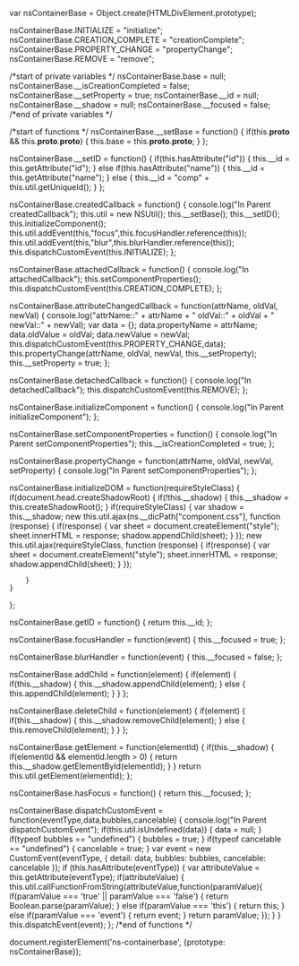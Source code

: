 var nsContainerBase = Object.create(HTMLDivElement.prototype);

nsContainerBase.INITIALIZE = "initialize";
nsContainerBase.CREATION_COMPLETE = "creationComplete";
nsContainerBase.PROPERTY_CHANGE = "propertyChange";
nsContainerBase.REMOVE = "remove";

/*start of private variables */
nsContainerBase.base = null;
nsContainerBase.__isCreationCompleted = false;
nsContainerBase.__setProperty = true; 
nsContainerBase.__id = null;
nsContainerBase.__shadow = null;
nsContainerBase.__focused = false;
/*end of private variables */

/*start of functions */
nsContainerBase.__setBase = function() 
{
	if(this.__proto__ && this.__proto__.__proto__)
	{
		this.base = this.__proto__.__proto__;
	}
};

nsContainerBase.__setID = function()
{
	if(this.hasAttribute("id"))
	{
		this.__id = this.getAttribute("id");
	}
	else if(this.hasAttribute("name"))
	{
		this.__id = this.getAttribute("name");
	}
	else
	{
		this.__id = "comp" + this.util.getUniqueId();
	}
};

nsContainerBase.createdCallback = function() 
{
	console.log("In Parent createdCallback");
	this.util = new NSUtil();
	this.__setBase();
	this.__setID();
	this.initializeComponent();
	this.util.addEvent(this,"focus",this.focusHandler.reference(this));
	this.util.addEvent(this,"blur",this.blurHandler.reference(this));
	this.dispatchCustomEvent(this.INITIALIZE);
};

nsContainerBase.attachedCallback = function()
{
	console.log("In attachedCallback");
	this.setComponentProperties();
	this.dispatchCustomEvent(this.CREATION_COMPLETE);
};

nsContainerBase.attributeChangedCallback = function(attrName, oldVal, newVal)
{
	console.log("attrName::" + attrName + " oldVal::" + oldVal + " newVal::" + newVal);
	var data = {};
	data.propertyName = attrName;
	data.oldValue = oldVal;
	data.newValue = newVal;
	this.dispatchCustomEvent(this.PROPERTY_CHANGE,data);
	this.propertyChange(attrName, oldVal, newVal, this.__setProperty);
	this.__setProperty = true;
};

nsContainerBase.detachedCallback = function()
{
	console.log("In detachedCallback");
	this.dispatchCustomEvent(this.REMOVE);
};

nsContainerBase.initializeComponent = function() 
{
	console.log("In Parent initializeComponent");
};

nsContainerBase.setComponentProperties = function() 
{
	console.log("In Parent setComponentProperties");
	this.__isCreationCompleted = true;
};

nsContainerBase.propertyChange = function(attrName, oldVal, newVal, setProperty) 
{
	console.log("In Parent setComponentProperties");
};

nsContainerBase.initializeDOM = function(requireStyleClass)
{
	if(document.head.createShadowRoot) 
	{
	    if(!this.__shadow)
	    {
	    	this.__shadow = this.createShadowRoot();
	    }
	    if(requireStyleClass)
	    {
	    	var shadow = this.__shadow;
	    	new this.util.ajax(ns.__dicPath["component.css"], function (response) {
	    		if(response)
	    		{
	    			var sheet = document.createElement("style");
			    	sheet.innerHTML = response;
			    	shadow.appendChild(sheet);
	    		}
		    });
	    	new this.util.ajax(requireStyleClass, function (response) {
	    		if(response)
	    		{
	    			var sheet = document.createElement("style");
			    	sheet.innerHTML = response;
			    	shadow.appendChild(sheet);
	    		}
		    });
	    	
	    }
	}
};

nsContainerBase.getID = function() 
{
	return this.__id;
};

nsContainerBase.focusHandler = function(event)
{
	this.__focused = true;
};

nsContainerBase.blurHandler = function(event)
{
	this.__focused = false;
};

nsContainerBase.addChild = function(element)
{
	if(element)
	{
	    if(this.__shadow)
	    {
	    	 this.__shadow.appendChild(element);
	    }
		else 
		{
		    this.appendChild(element);
		}
	}
};

nsContainerBase.deleteChild = function(element)
{
	if(element)
	{
	    if(this.__shadow)
	    {
	    	 this.__shadow.removeChild(element);
	    }
		else 
		{
		    this.removeChild(element);
		}
	}
};

nsContainerBase.getElement = function(elementId)
{
	if(this.__shadow) 
	{
		if(elementId && elementId.length > 0)
		{
			return this.__shadow.getElementById(elementId);
		}
	} 
    return this.util.getElement(elementId);
};

nsContainerBase.hasFocus = function()
{
    return this.__focused;
};

nsContainerBase.dispatchCustomEvent = function(eventType,data,bubbles,cancelable) 
{
	console.log("In Parent dispatchCustomEvent");
	if(this.util.isUndefined(data))
	{
		data = null;
	}
	if(typeof bubbles == "undefined")
	{
		bubbles = true;
	}
	if(typeof cancelable == "undefined")
	{
		cancelable = true;
	}
	var event = new CustomEvent(eventType, 
	{
		detail: data,
		bubbles: bubbles,
		cancelable: cancelable
	});
	if (this.hasAttribute(eventType)) 
	{
		var attributeValue = this.getAttribute(eventType);
		if(attributeValue)
		{
			this.util.callFunctionFromString(attributeValue,function(paramValue){
				if(paramValue === 'true' || paramValue === 'false')
				{
					return Boolean.parse(paramValue);
				}
				else if(paramValue === 'this')
				{
					return this;
				}
				else if(paramValue === 'event')
				{
					return event;
				}
				return paramValue;
			});
		}
	}
	this.dispatchEvent(event);
};
/*end of functions */

document.registerElement('ns-containerbase', {prototype: nsContainerBase});
